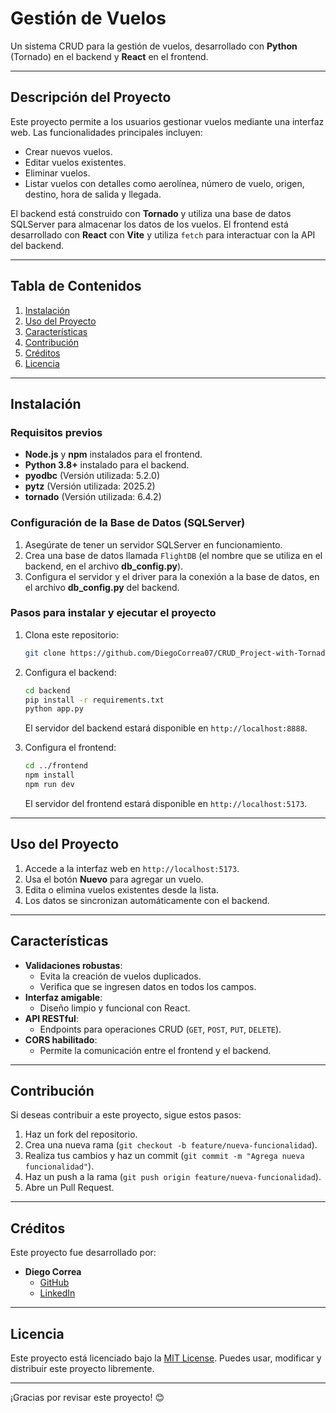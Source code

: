 # Gestión de Vuelos

Un sistema CRUD para la gestión de vuelos, desarrollado con **Python** (Tornado) en el backend y **React** en el frontend.

---

## Descripción del Proyecto

Este proyecto permite a los usuarios gestionar vuelos mediante una interfaz web. Las funcionalidades principales incluyen:

- Crear nuevos vuelos.
- Editar vuelos existentes.
- Eliminar vuelos.
- Listar vuelos con detalles como aerolínea, número de vuelo, origen, destino, hora de salida y llegada.

El backend está construido con **Tornado** y utiliza una base de datos SQLServer para almacenar los datos de los vuelos. El frontend está desarrollado con **React** con **Vite** y utiliza `fetch` para interactuar con la API del backend.

---

## Tabla de Contenidos

1. [Instalación](#instalación)  
2. [Uso del Proyecto](#uso-del-proyecto)  
3. [Características](#características)  
4. [Contribución](#contribución)  
5. [Créditos](#créditos)  
6. [Licencia](#licencia)  

---

## Instalación

### Requisitos previos

- **Node.js** y **npm** instalados para el frontend.
- **Python 3.8+** instalado para el backend.
- **pyodbc** (Versión utilizada: 5.2.0)  
- **pytz** (Versión utilizada: 2025.2)
- **tornado** (Versión utilizada: 6.4.2) 

### Configuración de la Base de Datos (SQLServer)

1. Asegúrate de tener un servidor SQLServer en funcionamiento.
2. Crea una base de datos llamada `FlightDB` (el nombre que se utiliza en el backend, en el archivo **db_config.py**).
3. Configura el servidor y el driver para la conexión a la base de datos, en el archivo **db_config.py** del backend.

### Pasos para instalar y ejecutar el proyecto

1. Clona este repositorio:
   ```bash
   git clone https://github.com/DiegoCorrea07/CRUD_Project-with-Tornado_React.git
   ```

2. Configura el backend:
   ```bash
   cd backend
   pip install -r requirements.txt
   python app.py
   ```
   El servidor del backend estará disponible en `http://localhost:8888`.

3. Configura el frontend:
   ```bash
   cd ../frontend
   npm install
   npm run dev
   ```
   El servidor del frontend estará disponible en `http://localhost:5173`.

---

## Uso del Proyecto

1. Accede a la interfaz web en `http://localhost:5173`.
2. Usa el botón **Nuevo** para agregar un vuelo.
3. Edita o elimina vuelos existentes desde la lista.
4. Los datos se sincronizan automáticamente con el backend.

---

## Características

- **Validaciones robustas**:
  - Evita la creación de vuelos duplicados.
  - Verifica que se ingresen datos en todos los campos.
- **Interfaz amigable**:
  - Diseño limpio y funcional con React.
- **API RESTful**:
  - Endpoints para operaciones CRUD (`GET`, `POST`, `PUT`, `DELETE`).
- **CORS habilitado**:
  - Permite la comunicación entre el frontend y el backend.

---

## Contribución

Si deseas contribuir a este proyecto, sigue estos pasos:

1. Haz un fork del repositorio.
2. Crea una nueva rama (`git checkout -b feature/nueva-funcionalidad`).
3. Realiza tus cambios y haz un commit (`git commit -m "Agrega nueva funcionalidad"`).
4. Haz un push a la rama (`git push origin feature/nueva-funcionalidad`).
5. Abre un Pull Request.

---

## Créditos

Este proyecto fue desarrollado por:

- **Diego Correa**  
  - [GitHub](https://github.com/DiegoCorrea07)  
  - [LinkedIn](https://www.linkedin.com/in/diego-correa)

---

## Licencia

Este proyecto está licenciado bajo la [MIT License](https://choosealicense.com/licenses/mit/). Puedes usar, modificar y distribuir este proyecto libremente.

--- 

¡Gracias por revisar este proyecto! 😊
